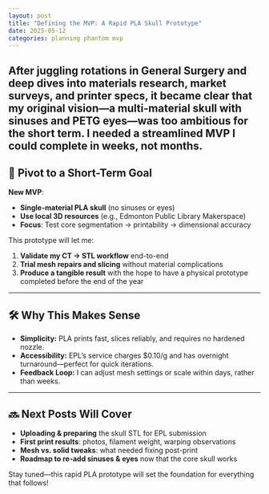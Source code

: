 ```yaml
---
layout: post
title: "Defining the MVP: A Rapid PLA Skull Prototype"
date: 2025-05-12
categories: planning phantom mvp
---
```

After juggling rotations in General Surgery and deep dives into materials research, market surveys, and printer specs, it became clear that my original vision—a multi-material skull with sinuses and PETG eyes—was too ambitious for the short term. I needed a streamlined MVP I could complete in weeks, not months.
---

## 🎯 Pivot to a Short-Term Goal

**New MVP**:  
- **Single-material PLA skull** (no sinuses or eyes)  
- **Use local 3D resources** (e.g., Edmonton Public Library Makerspace)  
- **Focus**: Test core segmentation → printability → dimensional accuracy

This prototype will let me:
1. **Validate my CT → STL workflow** end-to-end  
2. **Trial mesh repairs and slicing** without material complications  
3. **Produce a tangible result** with the hope to have a physical prototype completed before the end of the year  

---

## 🛠 Why This Makes Sense

- **Simplicity:** PLA prints fast, slices reliably, and requires no hardened nozzle.  
- **Accessibility:** EPL’s service charges \$0.10/g and has overnight turnaround—perfect for quick iterations.  
- **Feedback Loop:** I can adjust mesh settings or scale within days, rather than weeks.

---

## 🔜 Next Posts Will Cover

- **Uploading & preparing** the skull STL for EPL submission  
- **First print results**: photos, filament weight, warping observations  
- **Mesh vs. solid tweaks**: what needed fixing post-print  
- **Roadmap to re-add sinuses & eyes** now that the core skull works

Stay tuned—this rapid PLA prototype will set the foundation for everything that follows!  
